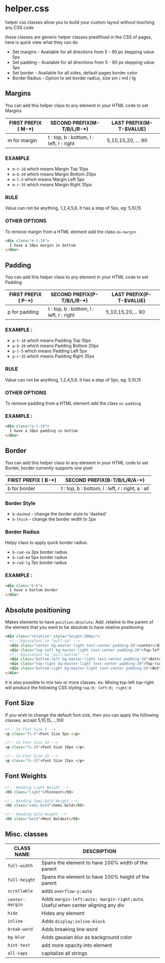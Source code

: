 # helper.css

helper css classes allow you to build your custom layout without touching any CSS code

these classes are generic helper classes predifined in the CSS of pages, here is quick view what they can do
  - Set margins - Available for all directions from 5 - 90 px stepping value 5px
  - Set padding - Available for all directions from 5 - 90 px stepping value 5px
  - Set border - Available for all sides, default pages border color
  - Border Radius - Option to set border radius, size sm / md / lg

## Margins

You can add this helper class to any element in your HTML code to set Margins

FIRST PREFIX ( M-*) | SECOND PREFIX(M-T/B/L/R-*) | LAST PREFIX(M-T-$VALUE)
|-------------------|-----------------------------|--------------------------|
m for margin |	t : top, b : bottom, l : left, r : right |	5,10,15,20, ... 90

### EXAMPLE
  - `m-t-10` which means Margin Top 10px
  - `m-b-20` which means Margin Bottom 20px
  - `m-l-5` which means Margin Left 5px
  - `m-r-35` which means Margin Right 35px

### RULE

Value can not be anything, 1,2,4,5,6. It has a step of 5px, eg: 5,10,15

### OTHER OPTIONS
To remove margin from a HTML element add the class `no-margin`

`````html
<div class="m-t-10">
  I have a 10px margin in bottom
</div>
`````

## Padding

You can add this helper class to any element in your HTML code to set Padding

FIRST PREFIX ( P-*) | SECOND PREFIX(P-T/B/L/R-*) |	LAST PREFIX(P-T-$VALUE)
|-------------------|-----------------------------|--------------------------|
p for padding |	t : top, b : bottom, l : left, r : right |	5,10,15,20,... 90

### EXAMPLE :

  - `p-t-10` which means Padding Top 10px
  - `p-b-20` which means Padding Bottom 20px
  - `p-l-5` which means Padding Left 5px
  - `p-r-35` which means Padding Right 35px

### RULE
Value can not be anything, 1,2,4,5,6. It has a step of 5px, eg: 5,10,15

### OTHER OPTIONS
To remove padding from a HTML element add the class `no-padding`

### EXAMPLE :

`````html
<div class="p-t-10">
  I have a 10px padding in bottom
</div>
`````

## Border

You can add this helper class to any element in your HTML code to set Border, border currently supports one pixel

FIRST PREFIX ( B-*)	| SECOND PREFIX(B-T/B/L/R/A-*)
|-------------------|-----------------------------|
b for border | t : top, b : bottom, l : left, r : right, a : all

### Border Style
  - `b-dashed` - change the border style to 'dashed'
  - `b-thick` - change the border width to 2px

### Border Radius

Helpy class to apply quick border radius.
  - `b-rad-sm` 3px border radius
  - `b-rad-md` 5px border radius
  - `b-rad-lg` 7px border radius

### EXAMPLE :

`````html
<div class="b-b">
  I have a bottom border
</div>
`````

## Absolute positioning

Makes elements to have `position:absolute`. Add .relative to the parent of the element
that you want to be absolute to have relative positioning

````html
<div class="relative" style="height:300px">
  <!-- Equivalent to "pull-up" -->
  <div class="center bg-master-light text-center padding-20">center</div>
  <div class="top-left bg-master-light text-center padding-20">Top-left</div>
  <!-- Equivalent to "pull-bottom" -->
  <div class="bottom-left bg-master-light text-center padding-20">Bottom-left</div>
  <div class="top-right bg-master-light text-center padding-20">Top-right</div>
  <div class="bottom-right bg-master-light text-center padding-20">Bottom-right</div>
</div>
````

it is also possible to mix two or more classes. ex: Mixing top-left top-right will produce the following CSS styling
`top:0; left:0; right:0`

## Font Size

If you wish to change the default font size, then you can apply the following classes,
accept 5,10,15,...,100

`````html
<!-- In Font Size 5 -->
<p class="fs-5">Font Size 5px </p>

<!-- In Font Size 10 -->
<p class="fs-10">Font Size 10px </p>

<!-- In Font Size 15 -->
<p class="fs-15">Font Size 15px </p>
`````

## Font Weights

````html
<!-- Heading Light Weight -->
<h5 class="light">Thinnest</h5>

<!-- Heading Semi-bold Weight -->
<h5 class="semi-bold">Semi-bold</h5>

<!-- Heading bold Weight -->
<h5 class="bold">Most Boldest</h5>
````

## Misc. classes

CLASS NAME | DESCRIPTION
|----------|------------|
`full-width` | Spans the element to have 100% width of the parent
`full-height` | Spans the element to have 100% height of the parent
`scrollable` | adds `overflow-y:auto`
`center-margin` | Adds `margin-left:auto; margin-right:auto`. Useful when center aligning any div
`hide` | Hides any element
`inline` | Adds `display:inline-block`
`break-word`| Adds breaking line word
`bg-blur`| Adds gausian blur as background color
`hint-text` | add more opacity into element
`all-caps` | capitalize all strings

